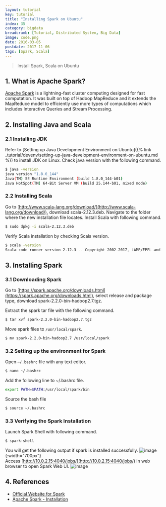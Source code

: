 ```yaml
---
layout: tutorial
key: tutorial
title: "Installing Spark on Ubuntu"
index: 35
category: bigdata
breadcrumb: [Tutorial, Distributed System, Big Data]
image: code.png
date: 2016-03-05
postdate: 2017-11-06
tags: [Spark, Scala]
---
```


> Install Spark, Scala on Ubuntu

## 1. What is Apache Spark?  
[Apache Spark](https://spark.apache.org/) is a lightning-fast cluster computing designed for fast computation. It was built on top of Hadoop MapReduce and it extends the MapReduce model to efficiently use more types of computations which includes Interactive Queries and Stream Processing.

## 2. Installing Java and Scala
### 2.1 Installing JDK
Refer to [Setting up Java Development Environment on Ubuntu]({% link _tutorial/devenv/setting-up-java-development-environment-on-ubuntu.md %}) to install JDK on Linux.
Check java version with the following command.
```sh
$ java -version
java version "1.8.0_144"
Java(TM) SE Runtime Environment (build 1.8.0_144-b01)
Java HotSpot(TM) 64-Bit Server VM (build 25.144-b01, mixed mode)
```

### 2.2 Installing Scala
Go to [http://www.scala-lang.org/download/](http://www.scala-lang.org/download/), download scala-2.12.3.deb.
Navigate to the folder where the new installation file locates. Install Scala with following command.
```sh
$ sudo dpkg -i scala-2.12.3.deb
```
Verify Scala installation by checking Scala version.
```sh
$ scala -version
Scala code runner version 2.12.3 -- Copyright 2002-2017, LAMP/EPFL and Lightbend, Inc.
```

## 3. Installing Spark
### 3.1 Downloading Spark
Go to [https://spark.apache.org/downloads.html](https://spark.apache.org/downloads.html), select release and package type, download spark-2.2.0-bin-hadoop2.7.tgz.

Extract the spark tar file with the following command.
```sh
$ tar xvf spark-2.2.0-bin-hadoop2.7.tgz
```
Move spark files to `/usr/local/spark`.
```sh
$ mv spark-2.2.0-bin-hadoop2.7 /usr/local/spark
```

### 3.2 Setting up the environment for Spark
Open `~/.bashrc` file with any text editor.
```sh
$ nano ~/.bashrc
```

Add the following line to ~/.bashrc file.
```sh
export PATH=$PATH:/usr/local/spark/bin
```

Source the bash file
```sh
$ source ~/.bashrc
```

### 3.3 Verifying the Spark Installation
Launch Spark Shell with following command.
```sh
$ spark-shell
```
You will get the following output if spark is installed successfully.
![image](/public/images/devops/35/sparklaunched.png){:width="700px"}  
Access [http://10.0.2.15:4040/jobs/](http://10.0.2.15:4040/jobs/) in web browser to open Spark Web UI.
![image](/public/images/devops/35/sparkwebui.png)

## 4. References
* [Official Website for Spark](https://spark.apache.org/)
* [Apache Spark - Installation](https://www.tutorialspoint.com/apache_spark/apache_spark_installation.htm)

